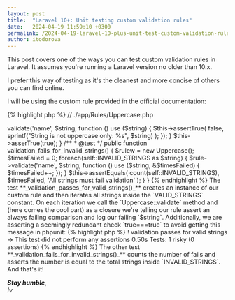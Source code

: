 ```yaml
---
layout: post
title:  "Laravel 10+: Unit testing custom validation rules"
date:   2024-04-19 11:59:10 +0300
permalink: /2024-04-19-laravel-10-plus-unit-test-custom-validation-rule
author: itodorova
---
```


This post covers one of the ways you can test custom validation rules in Laravel. It assumes you're running a Laravel version no older than 10.x. 

I prefer this way of testing as it's the cleanest and more concise of others you can find online.

I will be using the custom rule provided in the official documentation:

{% highlight php %}
// ./app/Rules/Uppercase.php
<?php
 
namespace App\Rules;
 
use Closure;
use Illuminate\Contracts\Validation\ValidationRule;
 
class Uppercase implements ValidationRule
{
    /**
     * Run the validation rule.
     */
    public function validate(string $attribute, mixed $value, Closure $fail): void
    {
        if (strtoupper($value) !== $value) {
            $fail('The :attribute must be uppercase.');
        }
    }
}
```
{% endhighlight %}

This is a very simple and straightforward rule that tests a field to see if it contains only uppecase letters. It doesn't take into account any other data in the request (or elsewhere). If you've worked with older Laravel versions, you will notice that the old `passes` and `message` have been replaced by a single `validate()` method's that doesn't return anything (but voidness).

A test class for the code above looks like this:

{% highlight php %}
// ./tests/Unit/Rules/Uppercase.php

<?php

namespace Tests\Unit\Rules;

use Tests\TestCase;
use App\Rules\Uppercase;

class UppercaseTest extends TestCase {

    const VALID_STRINGS = [
        'I1M UP3RC4SE',
        'I AM UPPERCASE',
        '0TH3R_UPP3RC4S3'
    ];

    const INVALID_STRINGS = [
        'I MiGhT BE UPP3R',
        'bUt I am Not'
    ];

    /**
    * @test
    */
    public function validation_passes_for_valid_strings() {
        $rulew = new Uppercase();
        
        foreach(self::VALID_STRINGS as $string) {
            $rule->validate('name', $string, function () use ($string) {
                $this->assertTrue(
                    false,
                    sprintf("String is not uppercase only: %s", $string)
                );
            });
        }

        $this->asserTrue(true);
    }

    /**
    * @test
    */
    public function validation_fails_for_invalid_strings() {
        $rulew = new Uppercase();
        $timesFailed = 0;

        foreach(self::INVALID_STRINGS as $string) {
            $rule->validate('name', $string, function () use ($string, &$timesFailed) {
                $timesFailed++;
            });
        }

        $this->assertEquals(
            count(self::INVALID_STRINGS),
            $timesFailed,
            'All strings must fail validation'
        );
    } 
}

{% endhighlight %}

The test **_validation_passes_for_valid_strings()_** creates an instance of our custom rule and then iterates all strings inside the `VALID_STRINGS` constant. On each iteration we call the `Uppercase::validate` method and (here comes the cool part) as a closure we're telling our rule assert an always failing comparison and log our failing `$string`.

Additionally, we are asserting a seemingly redundant check `true===true` to avoid getting this message in phpunit:

{% highlight php %}
! validation passes for valid strings → This test did not perform any assertions  0.50s  

Tests:    1 risky (0 assertions)
{% endhighlight %}

The other test **_validation_fails_for_invalid_strings()_** counts the number of fails and asserts the number is equal to the total strings inside `INVALID_STRINGS`.

And that's it!

<p class="text-right">
<strong><em>Stay humble</em></strong>,<br/>
<em>Iv</em>
</p>
